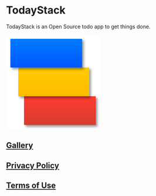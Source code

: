 # TodayStack

TodayStack is an Open Source todo app to get things done.

<img float="left" src="https://github.com/0xLeif/TodayStack/blob/main/.media/todayStackIcon.png?raw=true" width="256">

## [Gallery](GALLERY.md)

## [Privacy Policy](PRIVACY.md)

## [Terms of Use](TERMS.md)
